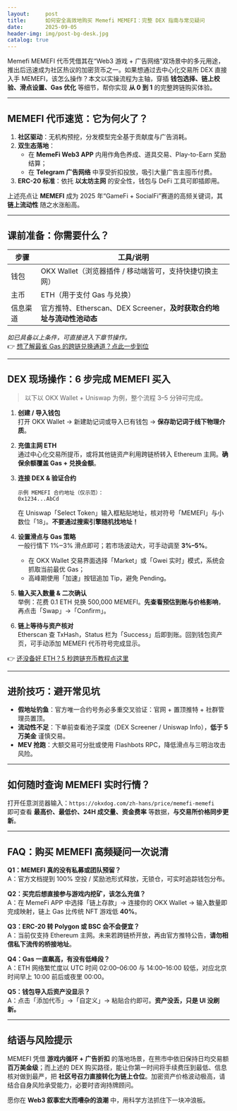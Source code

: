 ```yaml
---
layout:     post
title:      如何安全高效地购买 Memefi MEMEFI：完整 DEX 指南与常见疑问
date:       2025-09-05
header-img: img/post-bg-desk.jpg
catalog: true
---
```


Memefi MEMEFI 代币凭借其在“Web3 游戏 + 广告网络”双场景中的多元用途，推出后迅速成为社区热议的加密货币之一。如果想通过去中心化交易所 DEX 直接入手 MEMEFI，该怎么操作？本文以实操流程为主轴，穿插 **钱包选择、链上校验、滑点设置、Gas 优化** 等细节，帮你实现 **从 0 到 1** 的完整跨链购买体验。

---

## MEMEFI 代币速览：它为何火了？

1. **社区驱动**：无机构预挖，分发模型完全基于贡献度与广告消耗。  
2. **双生态落地**：  
   - 在 **MemeFi Web3 APP** 内用作角色养成、道具交易、Play-to-Earn 奖励结算；  
   - 在 **Telegram 广告网络** 中享受折扣投放，吸引大量广告主囤币付费。  
3. **ERC-20 标准**：依托 **以太坊主网** 的安全性，钱包与 DeFi 工具可即插即用。

上述亮点让 **MEMEFI** 成为 2025 年“GameFi + SocialFi”赛道的高频关键词，其 **链上流动性** 随之水涨船高。

---

## 课前准备：你需要什么？

| 步骤 | 工具/说明 |
|------|-----------|
| 钱包 | OKX Wallet（浏览器插件 / 移动端皆可，支持快捷切换主网） |
| 主币 | ETH（用于支付 Gas 与兑换） |
| 信息渠道 | 官方推特、Etherscan、DEX Screener，**及时获取合约地址与流动性池动态** |

*如已具备以上条件，可直接进入下章节操作。*  
👉 [想了解最省 Gas 的跨链兑换通道？点此一步到位](https://okxdog.com/)

---

## DEX 现场操作：6 步完成 MEMEFI 买入

> 以下以 OKX Wallet + Uniswap 为例，整个流程 3–5 分钟可完成。

1. **创建 / 导入钱包**  
   打开 OKX Wallet → 新建助记词或导入已有钱包 → **保存助记词于线下物理介质**。

2. **充值主网 ETH**  
   通过中心化交易所提币，或将其他链资产利用跨链桥转入 Ethereum 主网。**确保余额覆盖 Gas + 兑换金额**。  

3. **连接 DEX & 验证合约**  
   ```
   示例 MEMEFI 合约地址（仅示范）：
   0x1234...AbCd
   ```
   在 Uniswap「Select Token」输入框粘贴地址，核对符号「MEMEFI」与小数位「18」。**不要通过搜索引擎随机找地址！**

4. **设置滑点与 Gas 策略**  
   一般行情下 1%‒3% 滑点即可；若市场波动大，可手动调至 **3%–5%**。  
   - 在 OKX Wallet 交易界面选择「Market」或「Gwei 实时」模式，系统会抓取当前最优 Gas；  
   - 高峰期使用「加速」按钮追加 Tip，避免 Pending。

5. **输入买入数量 & 二次确认**  
   举例：花费 0.1 ETH 兑换 500,000 MEMEFI。**先查看预估到账与价格影响**，再点击「Swap」→「Confirm」。

6. **链上等待与资产核对**  
   Etherscan 查 TxHash，Status 栏为「Success」后即到账。回到钱包资产页，可手动添加 MEMEFI 代币符号完成显示。

👉 [还没备好 ETH？5 秒跨链充币教程点这里](https://okxdog.com/)

---

## 进阶技巧：避开常见坑

- **假地址钓鱼**：官方唯一合约号务必多重交叉验证：官网 + 置顶推特 + 社群管理员置顶。  
- **流动性不足**：下单前查看池子深度（DEX Screener / Uniswap Info），**低于 5 万美金** 谨慎交易。  
- **MEV 抢跑**：大额交易可分批或使用 Flashbots RPC，降低滑点与三明治攻击风险。

---

## 如何随时查询 MEMEFI 实时行情？

打开任意浏览器输入：`https://okxdog.com/zh-hans/price/memefi-memefi`  
即可查看 **最高价、最低价、24H 成交量、资金费率** 等数据，**与交易所价格同步更新**。

---

## FAQ：购买 MEMEFI 高频疑问一次说清

**Q1：MEMEFI 真的没有私募或团队预留？**  
A：官方文档提到 100% 空投 / 奖励池形式释放，无锁仓，可实时追踪钱包分布。

**Q2：买完后想直接参与游戏内挖矿，该怎么充值？**  
A：在 MemeFi APP 中选择「链上存款」→ 连接你的 OKX Wallet → 输入数量即完成映射，链上 Gas 比传统 NFT 游戏低 **40%**。

**Q3：ERC-20 转 Polygon 或 BSC 会不会便宜？**  
A：当前仅支持 Ethereum 主网。未来若跨链桥开放，再由官方推特公告，**请勿相信私下流传的桥接地址**。

**Q4：Gas 一直飙高，有没有低峰段？**  
A：ETH 网络繁忙度以 UTC 时间 02:00–06:00 与 14:00–16:00 较低，对应北京时间早上 10:00 前后或夜里 00:00。

**Q5：钱包导入后资产没显示？**  
A：点击「添加代币」→「自定义」→ 粘贴合约即可。**资产没丢，只是 UI 没刷新。**

---

## 结语与风险提示

MEMEFI 凭借 **游戏内循环 + 广告折扣** 的落地场景，在熊市中依旧保持日均交易额 **百万美金级**；而上述的 DEX 购买路径，能让你第一时间将手续费压到最低、信息核对做到最严，把 **社区号召力直接转化为链上仓位**。加密资产价格波动极高，请结合自身风险承受能力，必要时咨询持牌顾问。

愿你在 **Web3 叙事宏大而嘈杂的浪潮** 中，用科学方法抓住下一块冲浪板。